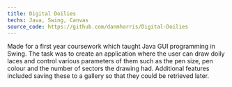 ```yaml
---
title: Digital Doilies
techs: Java, Swing, Canvas
source_code: https://github.com/danmharris/Digital-Doilies
---
```

Made for a first year coursework which taught Java GUI programming in Swing. The task was to create an application where the user can draw doily laces and control various parameters of them such as the pen size, pen colour and the number of sectors the drawing had. Additional features included saving these to a gallery so that they could be retrieved later.
